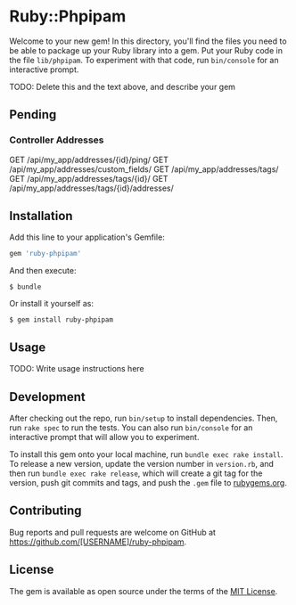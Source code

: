 # Ruby::Phpipam

Welcome to your new gem! In this directory, you'll find the files you need to be able to package up your Ruby library into a gem. Put your Ruby code in the file `lib/phpipam`. To experiment with that code, run `bin/console` for an interactive prompt.

TODO: Delete this and the text above, and describe your gem

## Pending

### Controller Addresses
  GET /api/my_app/addresses/{id}/ping/
  GET /api/my_app/addresses/custom_fields/
  GET /api/my_app/addresses/tags/
  GET /api/my_app/addresses/tags/{id}/
  GET /api/my_app/addresses/tags/{id}/addresses/

## Installation

Add this line to your application's Gemfile:

```ruby
gem 'ruby-phpipam'
```

And then execute:

    $ bundle

Or install it yourself as:

    $ gem install ruby-phpipam

## Usage

TODO: Write usage instructions here

## Development

After checking out the repo, run `bin/setup` to install dependencies. Then, run `rake spec` to run the tests. You can also run `bin/console` for an interactive prompt that will allow you to experiment.

To install this gem onto your local machine, run `bundle exec rake install`. To release a new version, update the version number in `version.rb`, and then run `bundle exec rake release`, which will create a git tag for the version, push git commits and tags, and push the `.gem` file to [rubygems.org](https://rubygems.org).

## Contributing

Bug reports and pull requests are welcome on GitHub at https://github.com/[USERNAME]/ruby-phpipam.


## License

The gem is available as open source under the terms of the [MIT License](http://opensource.org/licenses/MIT).

